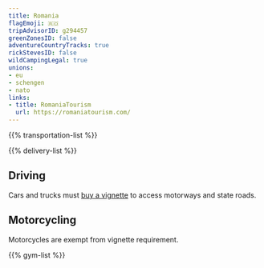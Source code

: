 ```yaml
---
title: Romania
flagEmoji: 🇷🇴
tripAdvisorID: g294457
greenZonesID: false
adventureCountryTracks: true
rickStevesID: false
wildCampingLegal: true
unions:
- eu
- schengen
- nato
links:
- title: RomaniaTourism
  url: https://romaniatourism.com/
---
```


{{% transportation-list %}}

{{% delivery-list %}}

## Driving

Cars and trucks must [buy a vignette](https://www.roviniete.ro/en/rovinieta) to access motorways and state roads.

## Motorcycling

Motorcycles are exempt from vignette requirement.

{{% gym-list %}}
